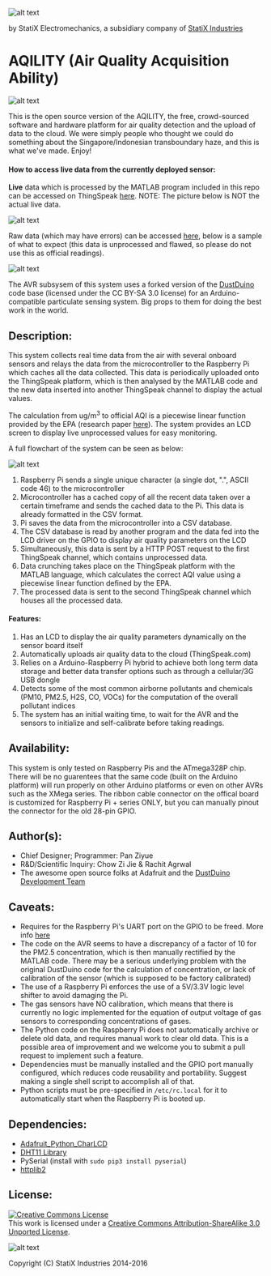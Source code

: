 ![alt text](https://raw.githubusercontent.com/sammy0025/AQILITY/master/Assets/AQILITYLogo.png)

by StatiX Electromechanics, a subsidiary company of [StatiX Industries](https://statixind.net)

# AQILITY (Air Quality Acquisition Ability)

![alt text](https://raw.githubusercontent.com/sammy0025/AQILITY/master/Assets/EAGLEScreenshot.png  "AQILITY")

This is the open source version of the AQILITY, the free, crowd-sourced software and hardware platform for air quality detection and the upload of data to the cloud. We were simply people who thought we could do something about the Singapore/Indonesian transboundary haze, and this is what we've made. Enjoy!

#### How to access live data from the currently deployed sensor:

**Live** data which is processed by the MATLAB program included in this repo can be accessed on ThingSpeak [here](https://thingspeak.com/channels/56281). NOTE: The picture below is NOT the actual live data.

![alt text](https://raw.githubusercontent.com/sammy0025/AQILITY/master/Assets/Processed.png)

Raw data (which may have errors) can be accessed [here](https://thingspeak.com/channels/31799), below is a sample of what to expect (this data is unprocessed and flawed, so please do not use this as official readings).

![alt text](https://raw.githubusercontent.com/sammy0025/AQILITY/master/Assets/Raw.png)

The AVR subsysem of this system uses a forked version of the [DustDuino](http://publiclab.org/wiki/dustduino) code base (licensed under the CC BY-SA 3.0 license) for an Arduino-compatible particulate sensing system. Big props to them for doing the best work in the world.


## Description:
This system collects real time data from the air with several onboard sensors and relays the data from the microcontroller to the Raspberry Pi which caches all the data collected. This data is periodically uploaded onto the ThingSpeak platform, which is then analysed by the MATLAB code and the new data inserted into another ThingSpeak channel to display the actual values.

The calculation from ug/m<sup>3</sup> to official AQI is a piecewise linear function provided by the EPA (research paper [here](http://www3.epa.gov/ttn/oarpg/t1/memoranda/rg701.pdf)). The system provides an LCD screen to display live unprocessed values for easy monitoring.

A full flowchart of the system can be seen as below:

![alt text](https://raw.githubusercontent.com/sammy0025/AQILITY/master/Assets/FlowDiagram.png "Flowchart")

1. Raspberry Pi sends a single unique character (a single dot, ".", ASCII code 46) to the microcontroller
2. Microcontroller has a cached copy of all the recent data taken over a certain timeframe and sends the cached data to the Pi. This data is already formatted in the CSV format.
3. Pi saves the data from the microcontroller into a CSV database.
4. The CSV database is read by another program and the data fed into the LCD driver on the GPIO to display air quality parameters on the LCD
5. Simultaneously, this data is sent by a HTTP POST request to the first ThingSpeak channel, which contains unprocessed data.
6. Data crunching takes place on the ThingSpeak platform with the MATLAB language, which calculates the correct AQI value using a piecewise linear function defined by the EPA.
7. The processed data is sent to the second ThingSpeak channel which houses all the processed data.


#### Features:

1. Has an LCD to display the air quality parameters dynamically on the sensor board itself
2. Automatically uploads air quality data to the cloud (ThingSpeak.com)
3. Relies on a Arduino-Raspberry Pi hybrid to achieve both long term data storage and better data transfer options such as through a cellular/3G USB dongle
4. Detects some of the most common airborne pollutants and chemicals (PM10, PM2.5, H2S, CO, VOCs) for the computation of the overall pollutant indices
5. The system has an initial waiting time, to wait for the AVR and the sensors to initialize and self-calibrate before taking readings.


## Availability:
This system is only tested on Raspberry Pis and the ATmega328P chip. There will be no guarentees that the same code (built on the Arduino platform) will run properly on other Arduino platforms or even on other AVRs such as the XMega series. The ribbon cable connector on the offical board is customized for Raspberry Pi + series ONLY, but you can manually pinout the connector for the old 28-pin GPIO.


## Author(s):
* Chief Designer; Programmer: Pan Ziyue
* R&D/Scientific Inquiry: Chow Zi Jie & Rachit Agrwal
* The awesome open source folks at Adafruit and the [DustDuino Development Team](http://publiclab.org/wiki/dustduino)


## Caveats:
* Requires for the Raspberry Pi's UART port on the GPIO to be freed. More info [here](http://www.hobbytronics.co.uk/raspberry-pi-serial-port)
* The code on the AVR seems to have a discrepancy of a factor of 10 for the PM2.5 concentration, which is then manually rectified by the MATLAB code. There may be a serious underlying problem with the original DustDuino code for the calculation of concentration, or lack of calibration of the sensor (which is supposed to be factory calibrated)
* The use of a Raspberry Pi enforces the use of a 5V/3.3V logic level shifter to avoid damaging the Pi.
* The gas sensors have NO calibration, which means that there is currently no logic implemented for the equation of output voltage of gas sensors to corresponding concentrations of gases.
* The Python code on the Raspberry Pi does not automatically archive or delete old data, and requires manual work to clear old data. This is a possible area of improvement and we welcome you to submit a pull request to implement such a feature.
* Dependencies must be manually installed and the GPIO port manually configured, which reduces code reusability and portability. Suggest making a single shell script to accomplish all of that.
* Python scripts must be pre-specified in `/etc/rc.local` for it to automatically start when the Raspberry Pi is booted up.


##  Dependencies:
* [Adafruit_Python_CharLCD](https://github.com/adafruit/Adafruit_Python_CharLCD)
* [DHT11 Library](http://playground.arduino.cc/Main/DHT11Lib)
* PySerial (install with `sudo pip3 install pyserial`)
* [httplib2](https://github.com/jcgregorio/httplib2)

## License:
<a rel="license" href="http://creativecommons.org/licenses/by-sa/3.0/"><img alt="Creative Commons License" style="border-width:0" src="https://i.creativecommons.org/l/by-sa/3.0/88x31.png" /></a><br />This work is licensed under a <a rel="license" href="http://creativecommons.org/licenses/by-sa/3.0/">Creative Commons Attribution-ShareAlike 3.0 Unported License</a>.

![alt text](https://raw.githubusercontent.com/sammy0025/AQILITY/master/Assets/oshw_logo.png  "Open Source Hardware Initiative")

Copyright (C) StatiX Industries 2014-2016
